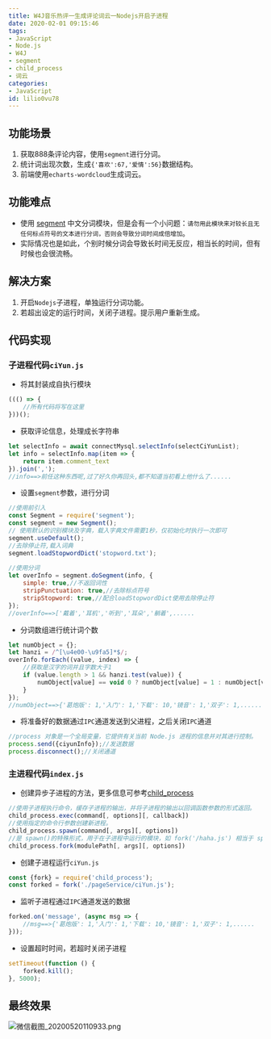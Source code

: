 ```yaml
---
title: W4J音乐热评一生成评论词云一Nodejs开启子进程
date: 2020-02-01 09:15:46
tags:
- JavaScript
- Node.js
- W4J
- segment
- child_process
- 词云
categories:
- JavaScript
id: lilio0vu78
---
```

## 功能场景

1. 获取888条评论内容，使用`segment`进行分词。
2. 统计词出现次数，生成`{'喜欢':67,'爱情':56}`数据结构。
3. 前端使用`echarts-wordcloud`生成词云。

## 功能难点

- 使用 [segment](https://www.npmjs.com/package/segment) 中文分词模块，但是会有一个小问题：`请勿用此模块来对较长且无任何标点符号的文本进行分词，否则会导致分词时间成倍增加`。
- 实际情况也是如此，个别时候分词会导致长时间无反应，相当长的时间，但有时候也会很流畅。

## 解决方案

1. 开启`Nodejs`子进程，单独运行分词功能。
2. 若超出设定的运行时间，关闭子进程。提示用户重新生成。

## 代码实现

### 子进程代码`ciYun.js`

- 将其封装成自执行模块

```js
((() => {
    //所有代码将写在这里
}))();
```

- 获取评论信息，处理成长字符串

```js
let selectInfo = await connectMysql.selectInfo(selectCiYunList);
let info = selectInfo.map(item => {
    return item.comment_text
}).join(',');
//info==>前任这种东西呢,过了好久你再回头,都不知道当初看上他什么了......
```

- 设置`segment`参数，进行分词

```js
//使用前引入
const Segment = require('segment');
const segment = new Segment();
// 使用默认的识别模块及字典，载入字典文件需要1秒，仅初始化时执行一次即可
segment.useDefault();
//去除停止符,载入词典
segment.loadStopwordDict('stopword.txt');
 
//使用分词
let overInfo = segment.doSegment(info, {
    simple: true,//不返回词性
    stripPunctuation: true,//去除标点符号
    stripStopword: true,//配合loadStopwordDict使用去除停止符
});
//overInfo==>['戴着','耳机','听到','耳朵','躺着',......
```

- 分词数组进行统计词个数

```js
let numObject = {};
let hanzi = /^[\u4e00-\u9fa5]*$/;
overInfo.forEach((value, index) => {
    //获取是汉字的词并且字数大于1
    if (value.length > 1 && hanzi.test(value)) {
        numObject[value] == void 0 ? numObject[value] = 1 : numObject[value] = ++numObject[value]
    }
});
//numObject==>{'葛炮版': 1,'入门': 1,'下载': 10,'镜音': 1,'双子': 1,......
```

- 将准备好的数据通过`IPC`通道发送到父进程，之后关闭`IPC`通道

```js
//process 对象是一个全局变量，它提供有关当前 Node.js 进程的信息并对其进行控制。
process.send({ciyunInfo});//发送数据
process.disconnect();//关闭通道
```

### 主进程代码`index.js`

- 创建异步子进程的方法，更多信息可参考[child_process](http://nodejs.cn/api/child_process.html)

```js
//使用子进程执行命令，缓存子进程的输出，并将子进程的输出以回调函数参数的形式返回。
child_process.exec(command[, options][, callback])
//使用指定的命令行参数创建新进程。
child_process.spawn(command[, args][, options])
//是 spawn()的特殊形式，用于在子进程中运行的模块，如 fork('/haha.js') 相当于 spawn('node', ['/haha.js']) 。与spawn方法不同的是，fork会在父进程与子进程之间，建立一个通信管道，用于进程之间的通信。
child_process.fork(modulePath[, args][, options])
```

- 创建子进程运行`ciYun.js`

```js
const {fork} = require('child_process');
const forked = fork('./pageService/ciYun.js');
```

- 监听子进程通过`IPC`通道发送的数据

```js
forked.on('message', (async msg => {
    //msg==>{'葛炮版': 1,'入门': 1,'下载': 10,'镜音': 1,'双子': 1,......
}));
```

- 设置超时时间，若超时关闭子进程

```js
setTimeout(function () {
    forked.kill();
}, 5000);
```

## 最终效果

![微信截图_20200520110933.png](https://upload-images.jianshu.io/upload_images/7059932-5f0b636e04a271b0.png?imageMogr2/auto-orient/strip%7CimageView2/2/w/1240)
